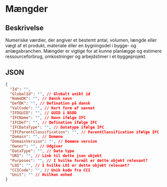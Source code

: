 # Mængder

## Beskrivelse

Numeriske værdier, der angiver et bestemt antal, volumen, længde eller vægt af et produkt, materiale eller en bygningsdel i bygge- og anlægsbranchen. Mængder er vigtige for at kunne planlægge og estimere ressourceforbrug, omkostninger og arbejdstimer i et byggeprojekt.

## JSON

```json
{
  "Id": "",
  "GlobalId": "", // Globalt unikt id
  "NameDK": "", // Dansk navn
  "DefDK": "", // Defination på dansk
  "ValCode": "", // Kort form af navnet
  "IFDGUID": "", // GUID i BSDD
  "IFCName": "", // Navn ifølge IFC
  "IFCDef": "", // Defination ifølge IFC
  "IFCDataType": "", // Datatype ifølge IFC
  "IFCParentClassification": "", // ParentClassification ifølge IFC
  "Domain": "", // Domæne
  "DomainVersion": "", // Domæne version
  "Owner": "", // Udgiver
  "DataType": "", // Data type
  "URI": "", // Link til dette json objekt
  "Purposes": "", // I hvilke formål er dette objekt relevant?
  "LOI": "", // I hvilke LOI er dette objekt relevant?
  "CCICode": "", // Unik kode fra CCI
  "Unit": "" // Hvilken enhed
}
```
